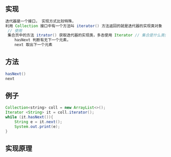 ## 实现

```java
迭代器是一个接口， 实现方式比较特殊，
利用 Collection 接口中有一个方法叫 iterator() 方法返回的就是迭代器的实现类对象
 // 使用
 集合页中的方法 itrator() 获取迭代器的实现类，多态使用 Iterator // 集合是什么类型，迭代器就是什么类型
    hasNext 判断有无下一个元素， 
    next 取出下一个元素
```



## 方法

```java
hasNext()
next
```

## 例子

```java
Collection<string> coll = new ArrayList<>();
Iterator <String> it = coll.iterator();
while (it.hasNext()){
    String e = it.next();
    System.out.print(e);
}
```



## 实现原理









